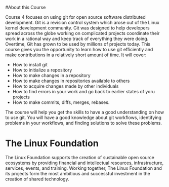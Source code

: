 #About this Course


Course 4 focuses on using git for open source software distributed development. Git is a revision control system which arose out of the Linux kernel development community. Git was designed to help developers spread across the globe working on complicated projects coordinate their work in a rational way and keep track of everything they were doing. Overtime, Git has grown to be used by millions of projects today. This course gives you the opportunity to learn how to use git efficiently and make contributions in a relatively short amount of time. It will cover:

* How to install git
* How to initialize a repository
* How to make changes in a repository
* How to make changes in repositories available to others
* How to acquire changes made by other individuals
* How to find errors in your work and go back to earlier states of yoru projects
* How to make commits, diffs, merges, rebases.

The course will help you get the skills to have a good understanding on how to use git. You will have a good knowledge about git workflows, identifying problems in your workflows, and finding solutions to solve these problems.


# The Linux Foundation
The Linux Foundation supports the creation of sustainable open source ecosystems by providing financial and intellectual resources, infrastructure, services, events, and training. Working together, The Linux Foundation and its projects form the most ambitious and successful investment in the creation of shared technology.
